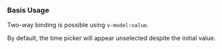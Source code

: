 ### Basis Usage

Two-way binding is possible using `v-model:value`.

By default, the time picker will appear unselected despite the initial value.
